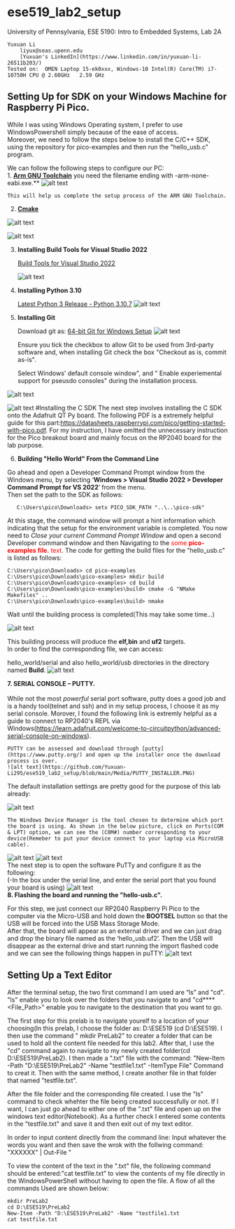 # ese519_lab2_setup
University of Pennsylvania, ESE 5190: Intro to Embedded Systems, Lab 2A

    Yuxuan Li
        liyux@seas.upenn.edu
        [Yuxuan's LinkedIn](https://www.linkedin.com/in/yuxuan-li-26511b203/)
    Tested on:  OMEN Laptop 15-ek0xxx, Windows-10 Intel(R) Core(TM) i7-10750H CPU @ 2.60GHz   2.59 GHz
## Setting Up for SDK on your Windows Machine for Raspberry Pi Pico.

While I was using Windows Operating system, I prefer to use WindowsPowershell simply because of the ease of access.  
Moreover, we need to follow the steps below to install the C/C++ SDK, using the repository for pico-examples and then run the "hello_usb.c" program.

We can follow the following steps to configure our PC:  
    1.  [**Arm GNU Toolchain**](https://developer.arm.com/downloads/-/arm-gnu-toolchain-downloads) you need the filename ending with -arm-none-eabi.exe.**
        ![alt text](https://github.com/Yuxuan-Li295/ese5190-2022-lab2-into-the-void-star/blob/main/Media/ARM_GNU_SetUp.PNG)  
        
    This will help us complete the setup process of the ARM GNU Toolchain.
    
   2. [**Cmake**](https://github.com/Kitware/CMake/releases/download/v3.24.2/cmake-3.24.2-windows-x86_64.msi) 
    
   ![alt text](https://github.com/Yuxuan-Li295/ese519_lab2_setup/blob/main/Media/Install_Cmake.PNG) 

   ![alt text](https://github.com/Yuxuan-Li295/ese5190-2022-lab2-into-the-void-star/blob/main/Media/Install_CMake.PNG) 


   3. **Installing Build Tools for Visual Studio 2022**
   
       [Build Tools for Visual Studio 2022](https://aka.ms/vs/17/release/vs_BuildTools.exe)
        
        ![alt text](https://github.com/Yuxuan-Li295/ese5190-2022-lab2-into-the-void-star/blob/main/Media/Install_VSCode.PNG) 
        
   4.  **Installing Python 3.10**
   
        [Latest Python 3 Release - Python 3.10.7](https://www.python.org/downloads/release/python-3107/) 
        ![alt text](https://github.com/Yuxuan-Li295/ese519_lab2_setup/blob/main/Media/Install_Python.PNG) 
        
        
   5. **Installing Git**
        
        Download git as: [64-bit Git for Windows Setup](https://github.com/git-for-windows/git/releases/download/v2.38.0.windows.1/Git-2.38.0-64-bit.exe) 
        ![alt text](https://github.com/Yuxuan-Li295/ese519_lab2_setup/blob/main/Media/Install_Git.PNG)
        
        
        Ensure you tick the checkbox to allow Git to be used from 3rd-party software and, when installing Git check the box "Checkout as is, commit as-is".  
        
        Select Windows' default console window", and " Enable experiemental support for pseusdo consoles" during the installation process. 
        
   ![alt text](https://github.com/Yuxuan-Li295/ese5190-2022-lab2-into-the-void-star/blob/main/Media/Install_Git.PNG)
   
   ![alt text](https://github.com/Yuxuan-Li295/ese5190-2022-lab2-into-the-void-star/blob/main/Media/Git_Setup.PNG)
#Installing the C SDK
   The next step involves installing the C SDK onto the Adafruit QT Py board. The following PDF is a extremely helpful guide for this part:https://datasheets.raspberrypi.com/pico/getting-started-with-pico.pdf. For my instruction, I have omitted the unnecessary instruction for the Pico breakout board and mainly focus on the RP2040 board for the lab purpose. 
   
   6. **Building "Hello World" From the Command Line**
   
   
   Go ahead and open a Developer Command Prompt window from the Windows menu, by selecting ‘**Windows > Visual Studio 2022 > Developer Command Prompt    for VS 2022**’ from the menu.  
   Then set the path to the SDK as follows:
```
   C:\Users\pico\Downloads> setx PICO_SDK_PATH "..\..\pico-sdk"
```
At this stage, the command window will prompt a hint information which indicating that the setup for the environment variable is completed.
You now need to *Close your current Command Prompt Window* and open a second Developer command window and then Navigating to the  <span style="color:red">some **pico-examples file.** text</span>. The code for getting the build files for the "hello_usb.c" is listed as follows:
```
C:\Users\pico\Downloads> cd pico-examples
C:\Users\pico\Downloads\pico-examples> mkdir build
C:\Users\pico\Downloads\pico-examples> cd build
C:\Users\pico\Downloads\pico-examples\build> cmake -G "NMake Makefiles" ..
C:\Users\pico\Downloads\pico-examples\build> nmake

```
Wait until the building process is completed(This may take some time...)

![alt text](https://github.com/Yuxuan-Li295/ese5190-2022-lab2-into-the-void-star/blob/main/Media/Pico_Build.PNG)
   
 This building process will produce the **elf,bin** and **uf2** targets.  
 In order to find the corresponding file, we can access: <p><red> hello_world/serial and also hello_world/usb</red> directories in the directory named **Build**. 
 ![alt text](https://github.com/Yuxuan-Li295/ese5190-2022-lab2-into-the-void-star/blob/main/Media/Access_Build_Uf2_Files.PNG)  
  
    
**7. SERIAL CONSOLE – PUTTY.** <br />  
    While not the most *powerful* serial port software, putty does a good job and is a handy tool(telnet and ssh) and in my setup process, I choose it as my serial console.  Morover, I found the following link is extremly helpful as a guide to connect to RP2040's REPL via Windows(https://learn.adafruit.com/welcome-to-circuitpython/advanced-serial-console-on-windows).  
    
    PUTTY can be assessed and download through [putty](https://www.putty.org/) and open up the installer once the download process is over. 
    ![alt text](https://github.com/Yuxuan-Li295/ese519_lab2_setup/blob/main/Media/PUTTY_INSTALLER.PNG)
    
The default installation settings are pretty good for the purpose of this lab already:  
    
    
   ![alt text](https://github.com/Yuxuan-Li295/ese519_lab2_setup/blob/main/Media/PUTTY_INSTALL_DEFAULT.PNG)
    
    The Windows Device Manager is the tool chosen to determine which port the board is using. As shown in the below picture, click on Ports(COM & LPT) option, we can see the (C0M#) number corresponding to your device(Remeber to put your device connect to your laptop via MicroUSB cable).  
    
   ![alt text](https://github.com/Yuxuan-Li295/ese519_lab2_setup/blob/main/Media/Device_Connection.jpg)
   ![alt text](https://github.com/Yuxuan-Li295/ese519_lab2_setup/blob/main/Media/Device_Manager.PNG)  
    The next step is to open the software PuTTy and configure it as the following:  
    (-In the box under the serial line, and enter the serial port that you found your board is using)
    ![alt text](https://github.com/Yuxuan-Li295/ese519_lab2_setup/blob/main/Media/PUTTY_SETTING.PNG)  
**8. Flashing the board and running the "hello-usb.c".** <br />  
    
For this step, we just connect our RP2040 Raspberry Pi Pico to the computer via the Micro-USB and hold down the **BOOTSEL** button so that the USB will be forced into the USB Mass Storage Mode.   
After that, the board will appear as an external driver and we can just drag and drop the binary file named as the ‘hello_usb.uf2’. Then the USB will disappear as the external drive and start running the import flashed code and we can see the following things happen in puTTY:
![alt text](https://github.com/Yuxuan-Li295/ese519_lab2_setup/blob/main/Media/Hello_World_Final_Setup.PNG)
    
    
    
## Setting Up a Text Editor

After the terminal setup, the two first command I am used are “ls” and "cd". "ls" enable you to look over the folders that you navigate to and "cd****<File_Path>" enable you to navigate to the destination that you want to go.  

The first step for this prelab is to navigate yourelf to a location of your choosing(In this prelab, I choose the folder as: D:\ESE519 (cd D:\ESE519). I then use the command " mkdir PreLab2" to creater a folder that can be used to hold all the content file needed for this lab2. After that, I use the "cd" command again to navigate to my newly created folder(cd D:\ESE519\PreLab2). I then made a ".txt" file with the command: "New-Item -Path "D:\ESE519\PreLab2" -Name "testfile1.txt" -ItemType File" Command to creat it. Then with the same method, I create another file in that folder that named "testfile.txt".   

After the file folder and the corresponding file created. I use the "ls" command to check whehter the file being created successfully or not. If I want, I can just go ahead to either one of the ".txt" file and open up on the windows text editor(Notebook). As a further check I entered some contents in the "testfile.txt" and save it and then exit out of my text editor.  

In order to input content directly from the command line: Input whatever the words you want and then save the wrok with the follwing command:
 "XXXXXX" | Out-File <Data-Path that you want to save with>"
 
To view the content of the text in the ".txt" file, the following command should be entered:"cat testfile.txt” to view the contents of my file directly in the WindowsPowerShell without having to open the file. A flow of all the commands Used are shown below:

```
mkdir PreLab2
cd D:\ESE519\PreLab2
New-Item -Path "D:\ESE519\PreLab2" -Name "testfile1.txt
cat testfile.txt
```
